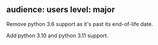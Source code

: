 audience: users
level: major
---
Remove python 3.6 support as it's past its end-of-life date.

Add python 3.10 and python 3.11 support.
